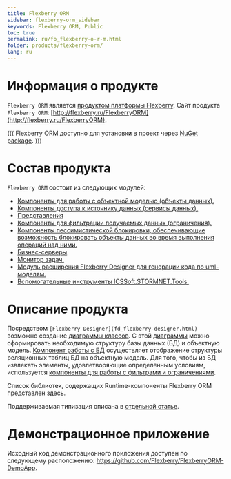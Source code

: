 ```yaml
---
title: Flexberry ORM
sidebar: flexberry-orm_sidebar
keywords: Flexberry ORM, Public
toc: true
permalink: ru/fo_flexberry-o-r-m.html
folder: products/flexberry-orm/
lang: ru
---
```


# Информация о продукте
`Flexberry ORM` является [продуктом платформы Flexberry](platform-structure.html). Сайт продукта `Flexberry ORM`: [http://flexberry.ru/FlexberryORM](http://flexberry.ru/FlexberryORM).

(((
<msg type=information>Flexberry ORM доступно для установки в проект через [NuGet package](https://www.nuget.org/packages/NewPlatform.Flexberry.ORM).</msg>
)))

# Состав продукта
`Flexberry ORM` состоит из следующих модулей:
* [Компоненты для работы с объектной моделью (объекты данных).](dataobject.html)
* [Компоненты доступа к источнику данных (сервисы данных).](data-service.html)
* [Представления](view-definition.html)
* [Компоненты для фильтрации получаемых данных (ограничения).](limitation.html)
* [Компоненты пессимистической блокировки, обеспечивающие возможность блокировать объекты данных во время выполнения операций над ними.](lock-service.html) 
* [Бизнес-серверы](business-logic.html).
* [Монитор задач.](business-task-monitor.html)
* [Модуль расширения Flexberry Designer для генерации кода по uml-моделям.](flexberry-orm-case-plugin.html)
* [Вспомогательные инструменты ICSSoft.STORMNET.Tools.](i-c-s-soft-s-t-o-r-m-n-e-t-tools.html)


# Описание продукта
Посредством `[Flexberry Designer](fd_flexberry-designer.html)` возможно создание [диаграммы классов](fd_class-diagram.html). С этой [диаграммы](fd_class-diagram.html) можно сформировать необходимую структуру базы данных (БД) и объектную модель. [Компонент работы с БД](data-service.html) осуществляет отображение структуры реляционных таблиц БД на объектную модель. Для того, чтобы из БД извлекать элементы, удовлетворяющие определённым условиям, используется [компоненты для работы с фильтрами и ограничениями](limitation.html).

Список библиотек, содержащих Runtime-компоненты Flexberry ORM представлен [здесь](flexberry-o-r-m-libraries.html).

Поддерживаемая типизация описана в [отдельной статье](flexberry-orm-types.html).

# Демонстрационное приложение
Исходный код демонстрационного приложения доступен по следующему расположению: <https://github.com/Flexberry/FlexberryORM-DemoApp>.
